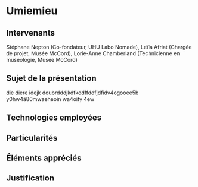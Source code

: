 # Umiemieu

## Intervenants
Stéphane Nepton (Co-fondateur, UHU Labo Nomade), Leïla Afriat (Chargée de projet, Musée McCord), Lorie-Anne Chamberland (Technicienne en muséologie, Musée McCord)

## Sujet de la présentation
die diere idejk doubrdddjkdfkddffddfjdfidv4ogooee5b y0hw4â80mwaeheoin wa4oity 4ew

## Technologies employées

## Particularités 

## Éléments appréciés

## Justification
